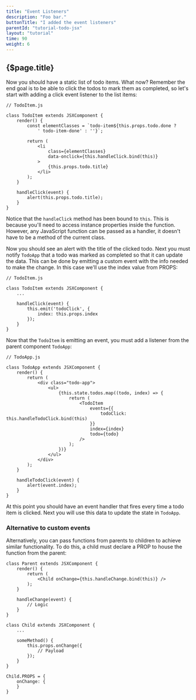 ```yaml
---
title: "Event Listeners"
description: "Foo bar."
buttonTitle: "I added the event listeners"
parentId: "tutorial-todo-jsx"
layout: "tutorial"
time: 90
weight: 6
---
```


## {$page.title}

Now you should have a static list of todo items. What now? Remember the end
goal is to be able to click the todos to mark them as completed, so let's start
with adding a click event listener to the list items:

```text/jsx
// TodoItem.js

class TodoItem extends JSXComponent {
	render() {
		const elementClasses = `todo-item${this.props.todo.done ?
			' todo-item-done' : ''}`;

		return (
			<li
				class={elementClasses}
				data-onclick={this.handleClick.bind(this)}
			>
				{this.props.todo.title}
			</li>
		);
	}

	handleClick(event) {
		alert(this.props.todo.title);
	}
}
```

Notice that the `handleClick` method has been bound to `this`. This is because
you'll need to access instance properties inside the function. However, any
JavaScript function can be passed as a handler, it doesn't have to be a method
of the current class.

Now you should see an alert with the title of the clicked todo. Next you must
notify `TodoApp` that a todo was marked as completed so that it can update
the data. This can be done by emitting a custom event with the info needed to make the change. In this case we'll use the index value from PROPS:

```text/jsx
// TodoItem.js

class TodoItem extends JSXComponent {
	...

	handleClick(event) {
		this.emit('todoClick', {
			index: this.props.index
		});
	}
}
```

Now that the `TodoItem` is emitting an event, you must add a listener from the
parent component `TodoApp`:

```text/jsx
// TodoApp.js

class TodoApp extends JSXComponent {
	render() {
		return (
			<div class="todo-app">
				<ul>
					{this.state.todos.map((todo, index) => {
						return (
							<TodoItem
								events={{
									todoClick: this.handleTodoClick.bind(this)
								}}
								index={index}
								todo={todo}
							/>
						);
					})}
				</ul>
			</div>
		);
	}

	handleTodoClick(event) {
		alert(event.index);
	}
}
```

At this point you should have an event handler that fires every time a todo item
is clicked. Next you will use this data to update the state in `TodoApp`.

### Alternative to custom events

Alternatively, you can pass functions from parents to children to achieve
similar functionality. To do this, a child must declare a PROP to house the
function from the parent:

```text/jsx
class Parent extends JSXComponent {
	render() {
		return (
			<Child onChange={this.handleChange.bind(this)} />
		);
	}

	handleChange(event) {
		// Logic
	}
}

class Child extends JSXComponent {
	...

	someMethod() {
		this.props.onChange({
			// Payload
		});
	}
}

Child.PROPS = {
	onChange: {
	}
}
```
